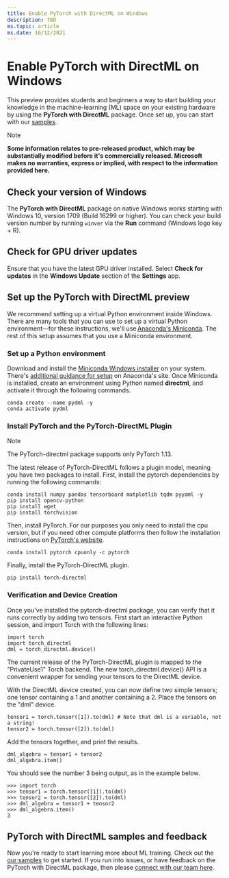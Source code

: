 ```yaml
---
title: Enable PyTorch with DirectML on Windows
description: TBD
ms.topic: article
ms.date: 10/12/2021
---
```


# Enable PyTorch with DirectML on Windows

This preview provides students and beginners a way to start building your knowledge in the machine-learning (ML) space on your existing hardware by using the **PyTorch with DirectML** package. Once set up, you can start with our [samples](https://github.com/microsoft/DirectML/tree/master/PyTorch).

> [!NOTE]
> **Some information relates to pre-released product, which may be substantially modified before it's commercially released. Microsoft makes no warranties, express or implied, with respect to the information provided here.**

## Check your version of Windows 

The **PyTorch with DirectML** package on native Windows works starting with Windows 10, version 1709 (Build 16299 or higher). You can check your build version number by running `winver` via the **Run** command (Windows logo key + R).

## Check for GPU driver updates

Ensure that you have the latest GPU driver installed. Select **Check for updates** in the **Windows Update** section of the **Settings** app.

## Set up the PyTorch with DirectML preview 

We recommend setting up a virtual Python environment inside Windows. There are many tools that you can use to set up a virtual Python environment&mdash;for these instructions, we'll use [Anaconda's Miniconda](https://docs.conda.io/en/latest/miniconda.html). The rest of this setup assumes that you use a Miniconda environment. 

### Set up a Python environment 

Download and install the [Miniconda Windows installer](https://docs.conda.io/en/latest/miniconda.html#windows-installers) on your system. There's [additional guidance for setup](https://conda.io/projects/conda/en/latest/user-guide/install/windows.html) on Anaconda's site. Once Miniconda is installed, create an environment using Python named **directml**, and activate it through the following commands.

```
conda create --name pydml -y
conda activate pydml
```

### Install PyTorch and the PyTorch-DirectML Plugin 

> [!NOTE]
> The PyTorch-directml package supports only PyTorch 1.13.

The latest release of PyTorch-DirectML follows a plugin model, meaning you have two packages to install. First, install the pytorch dependencies by running the following commands:

```
conda install numpy pandas tensorboard matplotlib tqdm pyyaml -y
pip install opencv-python
pip install wget
pip install torchvision
```

Then, install PyTorch. For our purposes you only need to install the cpu version, but if you need other compute platforms then follow the installation instructions on [PyTorch's website](https://pytorch.org/get-started/locally/).

```
conda install pytorch cpuonly -c pytorch
```

Finally, install the PyTorch-DirectML plugin.
```
pip install torch-directml
```

### Verification and Device Creation

Once you've installed the pytorch-directml package, you can verify that it runs correctly by adding two tensors. First start an interactive Python session, and import Torch with the following lines:

```
import torch
import torch_directml
dml = torch_directml.device()
```
The current release of the PyTorch-DirectML plugin is mapped to the "PrivateUse1" Torch backend. The new torch_directml.device() API is a convenient wrapper for sending your tensors to the DirectML device.

With the DirectML device created, you can now define two simple tensors; one tensor containing a 1 and another containing a 2. Place the tensors on the "dml" device.

```
tensor1 = torch.tensor([1]).to(dml) # Note that dml is a variable, not a string!
tensor2 = torch.tensor([2]).to(dml)
```

Add the tensors together, and print the results.

```
dml_algebra = tensor1 + tensor2
dml_algebra.item()
```

You should see the number 3 being output, as in the example below.

```
>>> import torch
>>> tensor1 = torch.tensor([1]).to(dml)
>>> tensor2 = torch.tensor([2]).to(dml)
>>> dml_algebra = tensor1 + tensor2
>>> dml_algebra.item()
3
```  

## PyTorch with DirectML samples and feedback 

Now you're ready to start learning more about ML training. Check out the [our samples](https://github.com/microsoft/DirectML/tree/master/PyTorch) to get started. If you run into issues, or have feedback on the PyTorch with DirectML package, then please [connect with our team here](https://github.com/microsoft/DirectML/issues).
